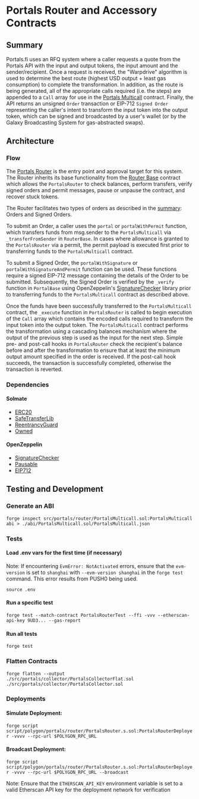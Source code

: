 # Portals Router and Accessory Contracts

## Summary

Portals.fi uses an RFQ system where a caller requests a quote from the Portals API with the input and output tokens, the input amount and the sender/recipient. Once a request is received, the "Warpdrive" algorithm is used to determine the best route (highest USD output + least gas consumption) to complete the transformation. In addition, as the route is being generated, all of the appropriate calls required (i.e. the steps) are appended to a `Call` array for use in the [Portals Multicall](https://github.com/portals-fi/portals-sc/blob/main/src/portals/multicall/PortalsMulticall.sol) contract. Finally, the API returns an unsigned `Order` transaction or EIP-712 `Signed Order` representing the caller's intent to transform the input token into the output token, which can be signed and broadcasted by a user's wallet (or by the Galaxy Broadcasting System for gas-abstracted swaps).

## Architecture

### Flow

The [Portals Router](https://github.com/portals-fi/portals-sc/blob/main/src/portals/router/PortalsRouter.sol) is the entry point and approval target for this system. The Router inherits its base functionality from the [Router Base](https://github.com/portals-fi/portals-sc/blob/main/src/portals/router/RouterBase.sol) contract which allows the `PortalsRouter` to check balances, perform transfers, verify signed orders and permit messages, pause or unpause the contract, and recover stuck tokens.

The Router facilitates two types of orders as described in the [summary](#summary): Orders and Signed Orders.

To submit an Order, a caller uses the `portal` or `portalWithPermit` function, which transfers funds from msg.sender to the `PortalsMulticall` via `_transferFromSender` in `RouterBase`. In cases where allowance is granted to the `PortalsRouter` via a permit, the permit payload is executed first prior to transferring funds to the `PortalsMulticall` contract.

To submit a Signed Order, the `portalWithSignature` or `portalWithSignatureAndPermit` function can be used. These functions require a signed EIP-712 message containing the details of the Order to be submitted. Subsequently, the Signed Order is verified by the `_verify` function in `PortalBase` using OpenZeppelin's [SignatureChecker](https://github.com/OpenZeppelin/openzeppelin-contracts/blob/6ddacdbde856e203e222e3adc461dccce0c2930b/contracts/utils/cryptography/SignatureChecker.sol) library prior to transferring funds to the `PortalsMulticall` contract as described above.

Once the funds have been successfully transferred to the `PortalsMulticall` contract, the `_execute` function in `PortalsRouter` is called to begin execution of the `Call` array which contains the encoded calls required to transform the input token into the output token. The `PortalsMulticall` contract performs the transformation using a cascading balances mechanism where the output of the previous step is used as the input for the next step. Simple pre- and post-call hooks in `PortalsRouter` check the recipient's balance before and after the transformation to ensure that at least the minimum output amount specified in the order is received. If the post-call hook succeeds, the transaction is successfully completed, otherwise the transaction is reverted.

### Dependencies

#### Solmate

- [ERC20](https://github.com/transmissions11/solmate/blob/main/src/tokens/ERC20.sol)
- [SafeTransferLib](https://github.com/transmissions11/solmate/blob/main/src/utils/SafeTransferLib.sol)
- [ReentrancyGuard](https://github.com/transmissions11/solmate/blob/main/src/utils/ReentrancyGuard.sol)
- [Owned](https://github.com/transmissions11/solmate/blob/main/src/auth/Owned.sol)

#### OpenZeppelin

- [SignatureChecker](https://github.com/OpenZeppelin/openzeppelin-contracts/blob/6ddacdbde856e203e222e3adc461dccce0c2930b/contracts/utils/cryptography/SignatureChecker.sol)
- [Pausable](https://github.com/OpenZeppelin/openzeppelin-contracts/blob/6ddacdbde856e203e222e3adc461dccce0c2930b/contracts/security/Pausable.sol)
- [EIP712](https://github.com/OpenZeppelin/openzeppelin-contracts/blob/master/contracts/utils/cryptography/EIP712.sol)

## Testing and Development

### Generate an ABI

`forge inspect src/portals/router/PortalsMulticall.sol:PortalsMulticall abi > ./abi/PortalsMulticall.sol/PortalsMulticall.json`

### Tests

#### Load .env vars for the first time (if necessary)

Note: If encountering `EvmError: NotActivated` errors, ensure that the `evm-version` is set to `shanghai` with `--evm-version shanghai` in the `forge test` command. This error results from PUSH0 being used.

`source .env`

#### Run a specific test

`forge test --match-contract PortalsRouterTest --ffi -vvv --etherscan-api-key 9UD3... --gas-report`

#### Run all tests

`forge test`

### Flatten Contracts

`forge flatten --output ./src/portals/collector/PortalsCollectorFlat.sol ./src/portals/collector/PortalsCollector.sol`

### Deployments

#### Simulate Deployment:

`forge script script/polygon/portals/router/PortalsRouter.s.sol:PortalsRouterDeployer -vvvv --rpc-url $POLYGON_RPC_URL`

#### Broadcast Deployment:

`forge script script/polygon/portals/router/PortalsRouter.s.sol:PortalsRouterDeployer -vvvv --rpc-url $POLYGON_RPC_URL --broadcast`

Note: Ensure that the `ETHERSCAN_API_KEY` environment variable is set to a valid Etherscan API key for the deployment network for verification
